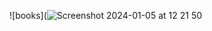 ![books](![Screenshot 2024-01-05 at 12 21 50](https://github.com/paulalextech/book-app/assets/113057265/65e70881-88d0-4e3e-8c09-ff3e697b9df8)
